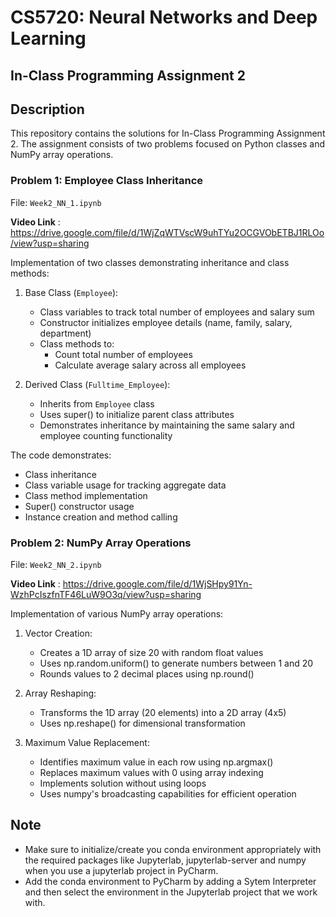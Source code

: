 # CS5720: Neural Networks and Deep Learning
## In-Class Programming Assignment 2

## Description
This repository contains the solutions for In-Class Programming Assignment 2. The assignment consists of two problems focused on Python classes and NumPy array operations.

### Problem 1: Employee Class Inheritance
File: `Week2_NN_1.ipynb`

**Video Link** : https://drive.google.com/file/d/1WjZqWTVscW9uhTYu2OCGVObETBJ1RLOo/view?usp=sharing

Implementation of two classes demonstrating inheritance and class methods:

1. Base Class (`Employee`):
   - Class variables to track total number of employees and salary sum
   - Constructor initializes employee details (name, family, salary, department)
   - Class methods to:
     - Count total number of employees
     - Calculate average salary across all employees

2. Derived Class (`Fulltime_Employee`):
   - Inherits from `Employee` class
   - Uses super() to initialize parent class attributes
   - Demonstrates inheritance by maintaining the same salary and employee counting functionality

The code demonstrates:
- Class inheritance
- Class variable usage for tracking aggregate data
- Class method implementation
- Super() constructor usage
- Instance creation and method calling

### Problem 2: NumPy Array Operations
File: `Week2_NN_2.ipynb`

**Video Link** : https://drive.google.com/file/d/1WjSHpy91Yn-WzhPcIszfnTF46LuW9O3q/view?usp=sharing

Implementation of various NumPy array operations:

1. Vector Creation:
   - Creates a 1D array of size 20 with random float values
   - Uses np.random.uniform() to generate numbers between 1 and 20
   - Rounds values to 2 decimal places using np.round()

2. Array Reshaping:
   - Transforms the 1D array (20 elements) into a 2D array (4x5)
   - Uses np.reshape() for dimensional transformation

3. Maximum Value Replacement:
   - Identifies maximum value in each row using np.argmax()
   - Replaces maximum values with 0 using array indexing
   - Implements solution without using loops
   - Uses numpy's broadcasting capabilities for efficient operation

## Note
- Make sure to initialize/create you conda environment appropriately with the required packages like Jupyterlab, jupyterlab-server and numpy when you use a jupyterlab project in PyCharm.
- Add the conda environment to PyCharm by adding a Sytem Interpreter and then select the environment in the Jupyterlab project that we work with.
